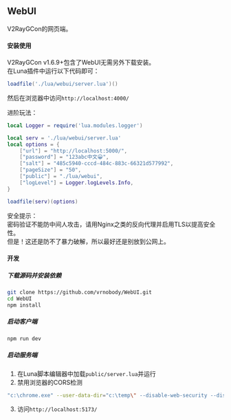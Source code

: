 ## WebUI
V2RayGCon的网页端。  

#### 安装使用
V2RayGCon v1.6.9+包含了WebUI无需另外下载安装。  
在Luna插件中运行以下代码即可：  
```lua
loadfile('./lua/webui/server.lua')()
```
然后在浏览器中访问`http://localhost:4000/`  
  
进阶玩法：  
```lua
local Logger = require('lua.modules.logger')

local serv = './lua/webui/server.lua'
local options = {
    ["url"] = "http://localhost:5000/",
    ["password"] = "123abc中文😀",
    ["salt"] = "485c5940-cccd-484c-883c-66321d577992",
    ["pageSize"] = "50",
    ["public"] = "./lua/webui",
    ["logLevel"] = Logger.logLevels.Info,
}

loadfile(serv)(options)
```

安全提示：  
密码验证不能防中间人攻击，请用Nginx之类的反向代理并启用TLS以提高安全性。  
但是！这还是防不了暴力破解，所以最好还是别放到公网上。  
  
#### 开发
##### 下载源码并安装依赖
```sh
git clone https://github.com/vrnobody/WebUI.git
cd WebUI
npm install
```
  
##### 启动客户端
```sh
npm run dev
```
  
##### 启动服务端
 1. 在Luna脚本编辑器中加载`public/server.lua`并运行  
 2. 禁用浏览器的CORS检测  
```bash
"c:\chrome.exe" --user-data-dir="c:\temp\" --disable-web-security --disable-site-isolation-trials
```
 3. 访问`http://localhost:5173/`  
